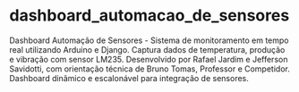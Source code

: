 # dashboard_automacao_de_sensores
Dashboard Automação de Sensores - Sistema de monitoramento em tempo real utilizando Arduino e Django. Captura dados de temperatura, produção e vibração com sensor LM235. Desenvolvido por Rafael Jardim e Jefferson Savidotti, com orientação técnica de Bruno Tomas, Professor e Competidor. Dashboard dinâmico e escalonável para integração de sensores.
